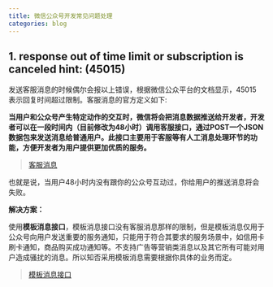 ```yaml
---
title: 微信公众号开发常见问题处理
categories: blog
---
```


## 1. response out of time limit or subscription is canceled hint: (45015)

发送客服消息的时候偶尔会报以上错误，根据微信公众平台的文档显示，45015 表示回复时间超过限制。客服消息的官方定义如下:

**当用户和公众号产生特定动作的交互时，微信将会把消息数据推送给开发者，开发者可以在一段时间内（目前修改为48小时）调用客服接口，通过POST一个JSON数据包来发送消息给普通用户。此接口主要用于客服等有人工消息处理环节的功能，方便开发者为用户提供更加优质的服务。**

> [客服消息](https://mp.weixin.qq.com/wiki?t=resource/res_main&id=mp1421140547)

也就是说，当用户48小时内没有跟你的公众号互动过，你给用户的推送消息将会失败。

**解决方案：**

使用**模板消息接口**，模板消息接口没有客服消息那样的限制，但是模板消息仅用于公众号向用户发送重要的服务通知，只能用于符合其要求的服务场景中，如信用卡刷卡通知，商品购买成功通知等。不支持广告等营销类消息以及其它所有可能对用户造成骚扰的消息。所以知否采用模板消息需要根据你具体的业务而定。

> [模板消息接口](https://mp.weixin.qq.com/wiki?t=resource/res_main&id=mp1433751277)
